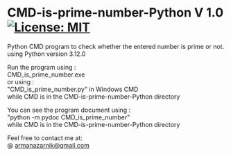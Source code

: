 # CMD-is-prime-number-Python V 1.0 [![License: MIT](https://img.shields.io/badge/License-MIT-yellow.svg)](https://opensource.org/licenses/MIT)  
Python CMD program to check whether the entered number is prime or not.
using Python version 3.12.0  
  
Run the program using :  
CMD_is_prime_number.exe  
or using :  
"CMD_is_prime_number.py" in Windows CMD  
while CMD is in the CMD-is-prime-number-Python directory  

You can see the program document using :  
"python -m pydoc CMD_is_prime_number"  
 while CMD is in the CMD-is-prime-number-Python directory  
  
Feel free to contact me at:  
@ armanazarnik@gmail.com
